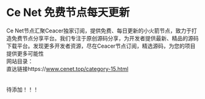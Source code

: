 # Ce Net 免费节点每天更新
Ce Net节点汇聚Ceacer独家订阅，提供免费、每日更新的小火箭节点，致力于打造免费节点分享平台。我们专注于原创源码分享，为开发者提供最新、精品的源码下载平台。发现更多开发者资源，尽在Ceacer节点订阅，精选源码，为您的项目提供更多可能性<br>
网站目录：<br>
直达链接https://www.cenet.top/category-15.html<br>
<br><br>
待添加！！！
